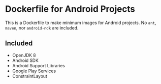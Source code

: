 # Dockerfile for Android Projects

This is a Dockerfile to make minimum images for Android projects.
No `ant`, `maven`, nor `android-ndk` are included.

## Included

* OpenJDK 8
* Android SDK
* Android Support Libraries
* Google Play Services
* ConstraintLayout

